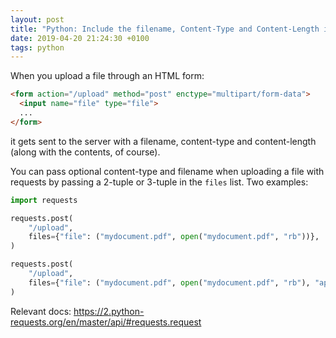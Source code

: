 ```yaml
---
layout: post
title: "Python: Include the filename, Content-Type and Content-Length in a requests upload"
date: 2019-04-20 21:24:30 +0100
tags: python
---
```


When you upload a file through an HTML form:

```html
<form action="/upload" method="post" enctype="multipart/form-data">
  <input name="file" type="file">
  ...
</form>
```

it gets sent to the server with a filename, content-type and content-length (along with the contents, of course).

You can pass optional content-type and filename when uploading a file with requests by passing a 2-tuple or 3-tuple in the `files` list.
Two examples:

```python
import requests

requests.post(
    "/upload",
    files={"file": ("mydocument.pdf", open("mydocument.pdf", "rb"))},
)

requests.post(
    "/upload",
    files={"file": ("mydocument.pdf", open("mydocument.pdf", "rb"), "application/pdf")},
)
```

Relevant docs: <https://2.python-requests.org/en/master/api/#requests.request>
